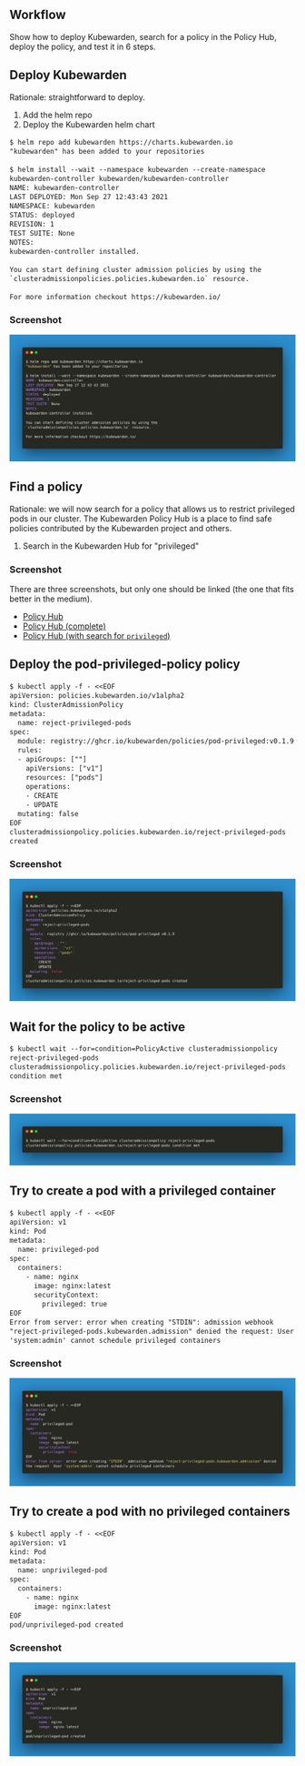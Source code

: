 ## Workflow

Show how to deploy Kubewarden, search for a policy in the Policy Hub,
deploy the policy, and test it in 6 steps.

## Deploy Kubewarden

  Rationale: straightforward to deploy.

  1. Add the helm repo
  1. Deploy the Kubewarden helm chart

```console
$ helm repo add kubewarden https://charts.kubewarden.io
"kubewarden" has been added to your repositories

$ helm install --wait --namespace kubewarden --create-namespace kubewarden-controller kubewarden/kubewarden-controller
NAME: kubewarden-controller
LAST DEPLOYED: Mon Sep 27 12:43:43 2021
NAMESPACE: kubewarden
STATUS: deployed
REVISION: 1
TEST SUITE: None
NOTES:
kubewarden-controller installed.

You can start defining cluster admission policies by using the
`clusteradmissionpolicies.policies.kubewarden.io` resource.

For more information checkout https://kubewarden.io/
```

### Screenshot

![Screenshot](1-deploy.png)

## Find a policy

  Rationale: we will now search for a policy that allows us to
  restrict privileged pods in our cluster. The Kubewarden Policy Hub
  is a place to find safe policies contributed by the Kubewarden
  project and others.

  1. Search in the Kubewarden Hub for "privileged"

### Screenshot

There are three screenshots, but only one should be linked (the one
that fits better in the medium).

- [Policy Hub](./2-find-policy/policy-hub.png)
- [Policy Hub (complete)](./2-find-policy/policy-hub-complete.png)
- [Policy Hub (with search for `privileged`)](./2-find-policy/policy-hub-search.png)

## Deploy the pod-privileged-policy policy

```console
$ kubectl apply -f - <<EOF
apiVersion: policies.kubewarden.io/v1alpha2
kind: ClusterAdmissionPolicy
metadata:
  name: reject-privileged-pods
spec:
  module: registry://ghcr.io/kubewarden/policies/pod-privileged:v0.1.9
  rules:
  - apiGroups: [""]
    apiVersions: ["v1"]
    resources: ["pods"]
    operations:
    - CREATE
    - UPDATE
  mutating: false
EOF
clusteradmissionpolicy.policies.kubewarden.io/reject-privileged-pods created
```

### Screenshot

![Screenshot](3-deploy-policy.png)

##  Wait for the policy to be active

```console
$ kubectl wait --for=condition=PolicyActive clusteradmissionpolicy reject-privileged-pods
clusteradmissionpolicy.policies.kubewarden.io/reject-privileged-pods condition met
```

### Screenshot

![Screenshot](4-wait-for-policy-to-be-active.png)

##  Try to create a pod with a privileged container

```console
$ kubectl apply -f - <<EOF
apiVersion: v1
kind: Pod
metadata:
  name: privileged-pod
spec:
  containers:
    - name: nginx
      image: nginx:latest
      securityContext:
        privileged: true
EOF
Error from server: error when creating "STDIN": admission webhook "reject-privileged-pods.kubewarden.admission" denied the request: User 'system:admin' cannot schedule privileged containers
```

### Screenshot

![Screenshot](5-policy-rejects-request.png)

##  Try to create a pod with no privileged containers

```console
$ kubectl apply -f - <<EOF
apiVersion: v1
kind: Pod
metadata:
  name: unprivileged-pod
spec:
  containers:
    - name: nginx
      image: nginx:latest
EOF
pod/unprivileged-pod created
```

### Screenshot

![Screenshot](6-policy-accepts-request.png)
